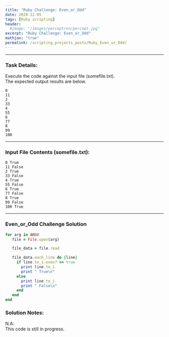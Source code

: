 ```yaml
---
title: "Ruby Challenge: Even_or_Odd"
date: 2020-12-05
tags: [Ruby scripting]
header:
  #image: "/images/perceptron/percept.jpg"
excerpt: "Ruby Challenge: Even_or_Odd"
mathjax: "true"
permalink: /scripting_projects_posts/Ruby_Even_or_Odd/
---
```


---
### Task Details:
Execute the code against the input file (somefile.txt).\
The expected output results are below.
```
0
11
2
33
4
55
6
77
8
99
100
```
---
### Input File Contents (somefile.txt):
```
0 True
11 False
2 True
33 False
4 True
55 False
6 True
77 False
8 True
99 False
100 True
```

---
### Even_or_Odd Challenge Solution
```ruby
for arg in ARGV
   file = File.open(arg)

   file_data = file.read

   file_data.each_line do |line|
     if line.to_i.even? == true
       print line.to_i
       print " True\n"
     else
       print line.to_i
       print " False\n"
     end
   end
end
```

### Solution Notes:
N.A:\
This code is still in progress.
